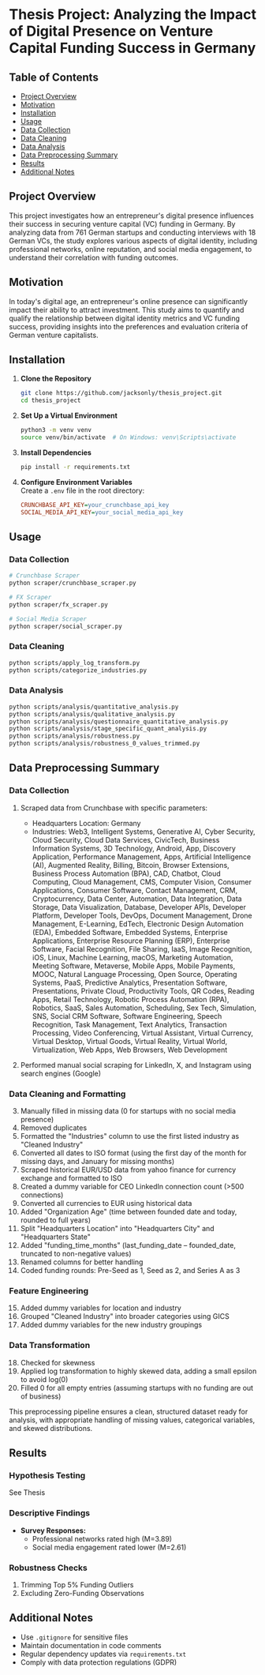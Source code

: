 # Thesis Project: Analyzing the Impact of Digital Presence on Venture Capital Funding Success in Germany

## Table of Contents

- [Project Overview](#project-overview)
- [Motivation](#motivation)
- [Installation](#installation)
- [Usage](#usage)
- [Data Collection](#data-collection)
- [Data Cleaning](#data-cleaning)
- [Data Analysis](#data-analysis)
- [Data Preprocessing Summary](#data-summary)
- [Results](#results)
- [Additional Notes](#additional-notes)

## Project Overview

This project investigates how an entrepreneur's digital presence influences their success in securing venture capital (VC) funding in Germany. By analyzing data from 761 German startups and conducting interviews with 18 German VCs, the study explores various aspects of digital identity, including professional networks, online reputation, and social media engagement, to understand their correlation with funding outcomes.

## Motivation

In today's digital age, an entrepreneur's online presence can significantly impact their ability to attract investment. This study aims to quantify and qualify the relationship between digital identity metrics and VC funding success, providing insights into the preferences and evaluation criteria of German venture capitalists.

## Installation

1. **Clone the Repository**

   ```bash
   git clone https://github.com/jacksonly/thesis_project.git
   cd thesis_project
   ```

2. **Set Up a Virtual Environment**

   ```bash
   python3 -m venv venv
   source venv/bin/activate  # On Windows: venv\Scripts\activate
   ```

3. **Install Dependencies**

   ```bash
   pip install -r requirements.txt
   ```

4. **Configure Environment Variables**  
   Create a `.env` file in the root directory:
   ```ini
   CRUNCHBASE_API_KEY=your_crunchbase_api_key
   SOCIAL_MEDIA_API_KEY=your_social_media_api_key
   ```

## Usage

### Data Collection

```bash
# Crunchbase Scraper
python scraper/crunchbase_scraper.py

# FX Scraper
python scraper/fx_scraper.py

# Social Media Scraper
python scraper/social_scraper.py
```

### Data Cleaning

```bash
python scripts/apply_log_transform.py
python scripts/categorize_industries.py
```

### Data Analysis

```bash
python scripts/analysis/quantitative_analysis.py
python scripts/analysis/qualitative_analysis.py
python scripts/analysis/questionnaire_quantitative_analysis.py
python scripts/analysis/stage_specific_quant_analysis.py
python scripts/analysis/robustness.py
python scripts/analysis/robustness_0_values_trimmed.py
```

## Data Preprocessing Summary

### Data Collection

1. Scraped data from Crunchbase with specific parameters:

   - Headquarters Location: Germany
   - Industries: Web3, Intelligent Systems, Generative AI, Cyber Security, Cloud Security, Cloud Data Services, CivicTech, Business Information Systems, 3D Technology, Android, App, Discovery Application, Performance Management, Apps, Artificial Intelligence (AI), Augmented Reality, Billing, Bitcoin, Browser Extensions, Business Process Automation (BPA), CAD, Chatbot, Cloud Computing, Cloud Management, CMS, Computer Vision, Consumer Applications, Consumer Software, Contact Management, CRM, Cryptocurrency, Data Center, Automation, Data Integration, Data Storage, Data Visualization, Database, Developer APIs, Developer Platform, Developer Tools, DevOps, Document Management, Drone Management, E-Learning, EdTech, Electronic Design Automation (EDA), Embedded Software, Embedded Systems, Enterprise Applications, Enterprise Resource Planning (ERP), Enterprise Software, Facial Recognition, File Sharing, IaaS, Image Recognition, iOS, Linux, Machine Learning, macOS, Marketing Automation, Meeting Software, Metaverse, Mobile Apps, Mobile Payments, MOOC, Natural Language Processing, Open Source, Operating Systems, PaaS, Predictive Analytics, Presentation Software, Presentations, Private Cloud, Productivity Tools, QR Codes, Reading Apps, Retail Technology, Robotic Process Automation (RPA), Robotics, SaaS, Sales Automation, Scheduling, Sex Tech, Simulation, SNS, Social CRM Software, Software Engineering, Speech Recognition, Task Management, Text Analytics, Transaction Processing, Video Conferencing, Virtual Assistant, Virtual Currency, Virtual Desktop, Virtual Goods, Virtual Reality, Virtual World, Virtualization, Web Apps, Web Browsers, Web Development

2. Performed manual social scraping for LinkedIn, X, and Instagram using search engines (Google)

### Data Cleaning and Formatting

3. Manually filled in missing data (0 for startups with no social media presence)
4. Removed duplicates
5. Formatted the "Industries" column to use the first listed industry as "Cleaned Industry"
6. Converted all dates to ISO format (using the first day of the month for missing days, and January for missing months)
7. Scraped historical EUR/USD data from yahoo finance for currency exchange and formatted to ISO
8. Created a dummy variable for CEO LinkedIn connection count (>500 connections)
9. Converted all currencies to EUR using historical data
10. Added "Organization Age" (time between founded date and today, rounded to full years)
11. Split "Headquarters Location" into "Headquarters City" and "Headquarters State"
12. Added "funding_time_months" (last_funding_date – founded_date, truncated to non-negative values)
13. Renamed columns for better handling
14. Coded funding rounds: Pre-Seed as 1, Seed as 2, and Series A as 3

### Feature Engineering

15. Added dummy variables for location and industry
16. Grouped "Cleaned Industry" into broader categories using GICS
17. Added dummy variables for the new industry groupings

### Data Transformation

18. Checked for skewness
19. Applied log transformation to highly skewed data, adding a small epsilon to avoid log(0)
20. Filled 0 for all empty entries (assuming startups with no funding are out of business)

This preprocessing pipeline ensures a clean, structured dataset ready for analysis, with appropriate handling of missing values, categorical variables, and skewed distributions.

## Results

### Hypothesis Testing

See Thesis

### Descriptive Findings

- **Survey Responses:**
  - Professional networks rated high (M=3.89)
  - Social media engagement rated lower (M=2.61)

### Robustness Checks

1. Trimming Top 5% Funding Outliers
2. Excluding Zero-Funding Observations

## Additional Notes

- Use `.gitignore` for sensitive files
- Maintain documentation in code comments
- Regular dependency updates via `requirements.txt`
- Comply with data protection regulations (GDPR)
